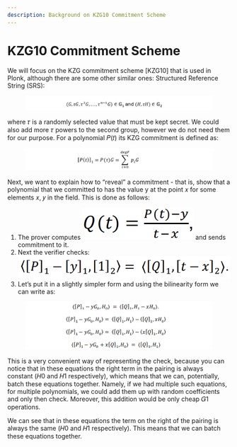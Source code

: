 ```yaml
---
description: Background on KZG10 Commitment Scheme
---
```


# KZG10 Commitment Scheme

We will focus on the KZG commitment scheme \[KZG10] that is used in Plonk, although there are some other similar ones: Structured Reference String (SRS):

<figure><img src="../../.gitbook/assets/image (7).png" alt=""><figcaption></figcaption></figure>

where 𝜏 is a randomly selected value that must be kept secret. We could also add more 𝜏 powers to the second group, however we do not need them for our purpose. For a polynomial 𝑃(𝑡) its KZG commitment is defined as:

<figure><img src="../../.gitbook/assets/image (53).png" alt=""><figcaption></figcaption></figure>

Next, we want to explain how to “reveal” a commitment - that is, show that a polynomial that we committed to has the value y at the point 𝑥 for some elements 𝑥, 𝑦 in the field. This is done as follows:

1. The prover computes <img src="../../.gitbook/assets/image (15).png" alt="" data-size="line"> and sends commitment to it.&#x20;
2. Next the verifier checks: <img src="../../.gitbook/assets/image (11).png" alt="" data-size="line">
3. Let’s put it in a slightly simpler form and using the bilinearity form we can write as:

<figure><img src="../../.gitbook/assets/image (54).png" alt=""><figcaption></figcaption></figure>

This is a very convenient way of representing the check, because you can notice that in these equations the right term in the pairing is always constant (𝐻0 and 𝐻1 respectively), which means that we can, potentially, batch these equations together. Namely, if we had multiple such equations, for multiple polynomials, we could add them up with random coefficients and only then check. Moreover, this addition would be only cheap 𝐺1 operations.&#x20;

We can see that in these equations the term on the right of the pairing is always the same (𝐻0 and 𝐻1 respectively). This means that we can batch these equations together.
